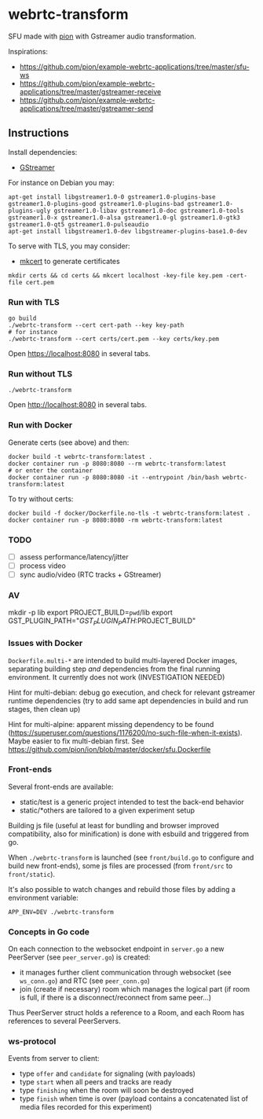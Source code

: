 # webrtc-transform

SFU made with [pion](https://github.com/pion/webrtc) with Gstreamer audio transformation.

Inspirations:

- https://github.com/pion/example-webrtc-applications/tree/master/sfu-ws
- https://github.com/pion/example-webrtc-applications/tree/master/gstreamer-receive
- https://github.com/pion/example-webrtc-applications/tree/master/gstreamer-send

## Instructions

Install dependencies:

- [GStreamer](https://gstreamer.freedesktop.org/documentation/index.html?gi-language=c)

For instance on Debian you may:

```
apt-get install libgstreamer1.0-0 gstreamer1.0-plugins-base gstreamer1.0-plugins-good gstreamer1.0-plugins-bad gstreamer1.0-plugins-ugly gstreamer1.0-libav gstreamer1.0-doc gstreamer1.0-tools gstreamer1.0-x gstreamer1.0-alsa gstreamer1.0-gl gstreamer1.0-gtk3 gstreamer1.0-qt5 gstreamer1.0-pulseaudio
apt-get install libgstreamer1.0-dev libgstreamer-plugins-base1.0-dev
```

To serve with TLS, you may consider:

- [mkcert](https://github.com/FiloSottile/mkcert) to generate certificates

```
mkdir certs && cd certs && mkcert localhost -key-file key.pem -cert-file cert.pem
```

### Run with TLS

```
go build
./webrtc-transform --cert cert-path --key key-path
# for instance
./webrtc-transform --cert certs/cert.pem --key certs/key.pem
```

Open [https://localhost:8080](https://localhost:8080) in several tabs.

### Run without TLS

```
./webrtc-transform
```

Open [http://localhost:8080](https//localhost:8080) in several tabs.

### Run with Docker

Generate certs (see above) and then:

```
docker build -t webrtc-transform:latest .
docker container run -p 8080:8080 --rm webrtc-transform:latest
# or enter the container
docker container run -p 8080:8080 -it --entrypoint /bin/bash webrtc-transform:latest
```

To try without certs:

```
docker build -f docker/Dockerfile.no-tls -t webrtc-transform:latest .
docker container run -p 8080:8080 -rm webrtc-transform:latest
```

### TODO

- [ ] assess performance/latency/jitter
- [ ] process video
- [ ] sync audio/video (RTC tracks + GStreamer)

### AV

mkdir -p lib
export PROJECT_BUILD=`pwd`/lib
export GST_PLUGIN_PATH="$GST_PLUGIN_PATH:$PROJECT_BUILD"

### Issues with Docker

`Dockerfile.multi-*` are intended to build multi-layered Docker images, separating building step _and_ dependencies from the final running environment. It currently does not work (INVESTIGATION NEEDED)

Hint for multi-debian: debug go execution, and check for relevant gstreamer runtime dependencies (try to add same apt dependencies in build and run stages, then clean up)

Hint for multi-alpine: apparent missing dependency to be found (https://superuser.com/questions/1176200/no-such-file-when-it-exists). Maybe easier to fix multi-debian first. See https://github.com/pion/ion/blob/master/docker/sfu.Dockerfile

### Front-ends

Several front-ends are available:

- static/test is a generic project intended to test the back-end behavior
- static/\*others are tailored to a given experiment setup

Building js file (useful at least for bundling and browser improved compatibility, also for minification) is done with esbuild and triggered from go.

When `./webrtc-transform` is launched (see `front/build.go` to configure and build new front-ends), some js files are processed (from `front/src` to `front/static`).

It's also possible to watch changes and rebuild those files by adding a environment variable:

```
APP_ENV=DEV ./webrtc-transform
```

### Concepts in Go code

On each connection to the websocket endpoint in `server.go` a new PeerServer (see `peer_server.go`) is created:

- it manages further client communication through websocket (see `ws_conn.go`) and RTC (see `peer_conn.go`)
- join (create if necessary) room which manages the logical part (if room is full, if there is a disconnect/reconnect from same peer...)

Thus PeerServer struct holds a reference to a Room, and each Room has references to several PeerServers.


### ws-protocol

Events from server to client:

- type `offer` and `candidate` for signaling (with payloads)
- type `start` when all peers and tracks are ready
- type `finishing` when the room will soon be destroyed
- type `finish` when time is over (payload contains a concatenated list of media files recorded for this experiment)
